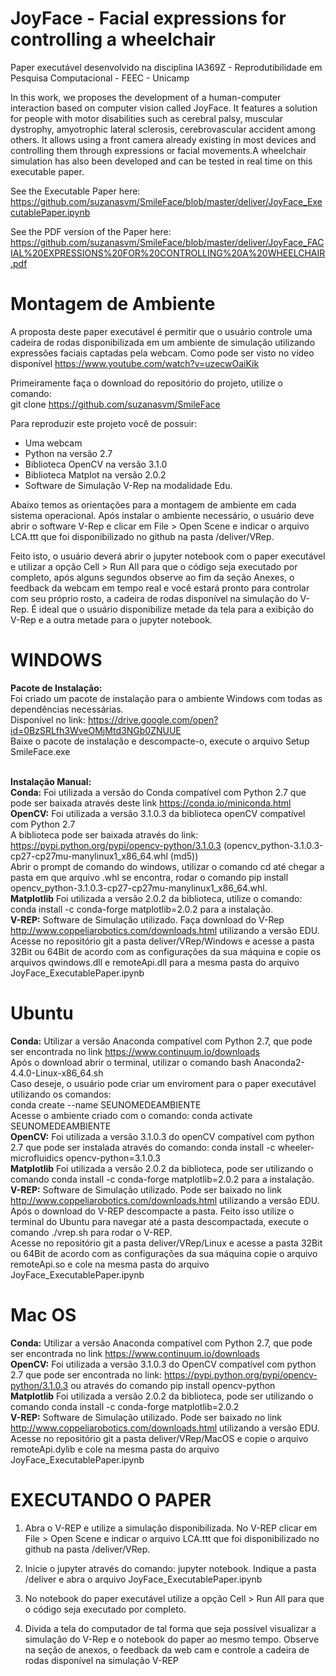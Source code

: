 # JoyFace - Facial expressions for controlling a wheelchair
Paper executável desenvolvido na disciplina IA369Z - Reprodutibilidade em Pesquisa Computacional - FEEC - Unicamp

In this work, we proposes the development of a human-computer interaction based on computer vision called JoyFace. It features a solution for people with motor disabilities such as cerebral palsy, muscular dystrophy, amyotrophic lateral sclerosis, cerebrovascular accident among others. It allows using a front camera already existing in most devices and controlling them through expressions or facial movements.A wheelchair simulation has also been developed and can be tested in real time on this executable paper.

See the Executable Paper here: https://github.com/suzanasvm/SmileFace/blob/master/deliver/JoyFace_ExecutablePaper.ipynb

See the PDF version of the Paper here: https://github.com/suzanasvm/SmileFace/blob/master/deliver/JoyFace_FACIAL%20EXPRESSIONS%20FOR%20CONTROLLING%20A%20WHEELCHAIR.pdf

# Montagem de Ambiente
A proposta deste paper executável é permitir que o usuário controle uma cadeira de rodas disponibilizada em um ambiente de simulação utilizando expressões faciais captadas pela webcam. 
Como pode ser visto no vídeo disponível https://www.youtube.com/watch?v=uzecwOaiKik

Primeiramente faça o download do repositório do projeto, utilize o comando: 
<br>git clone https://github.com/suzanasvm/SmileFace

Para reproduzir este projeto você de possuir:
 - Uma webcam 
 - Python na versão 2.7
 - Biblioteca OpenCV na versão 3.1.0
 - Biblioteca Matplot na versão 2.0.2 
 - Software de Simulação V-Rep na modalidade Edu.

Abaixo temos as orientações para a montagem de ambiente em cada sistema operacional. Após instalar o ambiente necessário, o usuário deve abrir o software V-Rep e clicar em File > Open Scene e indicar o arquivo LCA.ttt que foi disponibilizado no github na pasta /deliver/VRep.

Feito isto, o usuário deverá abrir o jupyter notebook com o paper executável e utilizar a opção Cell > Run All para que o código seja executado por completo, após alguns segundos observe ao fim da seção Anexes, o feedback da webcam em tempo real e você estará pronto para controlar com seu próprio rosto, a cadeira de rodas disponível na simulação do V-Rep.
É ideal que o usuário disponibilize metade da tela para a exibição do V-Rep e a outra metade para o jupyter notebook.

# WINDOWS
<b> Pacote de Instalação:</b>
<br>Foi criado um pacote de instalação para o ambiente Windows com todas as dependências necessárias. 
<br> Disponível no link: https://drive.google.com/open?id=0BzSRLfh3WveOMjMtd3NGb0ZNUUE
<br> Baixe o pacote de instalação e descompacte-o, execute o arquivo Setup SmileFace.exe 

<br><b> Instalação Manual:</b>
<br><b>Conda:</b>  Foi utilizada a versão do Conda compatível com Python 2.7 que pode ser baixada através deste link https://conda.io/miniconda.html 
<br><b>OpenCV:</b> Foi utilizada a versão 3.1.0.3 da biblioteca openCV compatível com Python 2.7 
<br>A biblioteca pode ser baixada através do link: https://pypi.python.org/pypi/opencv-python/3.1.0.3 (opencv_python-3.1.0.3-cp27-cp27mu-manylinux1_x86_64.whl (md5)) 
<br>Abrir o prompt de comando do windows, utilizar o comando cd até chegar a pasta em que arquivo .whl se encontra, rodar o comando pip install opencv_python-3.1.0.3-cp27-cp27mu-manylinux1_x86_64.whl. 
<br><b>Matplotlib</b> Foi utilizada a versão 2.0.2 da biblioteca, utilize o comando: conda install -c conda-forge matplotlib=2.0.2 para a instalação.
<br><b>V-REP:</b> Software de Simulação utilizado. Faça download do V-Rep http://www.coppeliarobotics.com/downloads.html utilizando a versão EDU. 
<br>Acesse no repositório git a pasta deliver/VRep/Windows e acesse a pasta 32Bit ou 64Bit de acordo com as configurações da sua máquina e copie os arquivos qwindows.dll e remoteApi.dll para a mesma pasta do arquivo JoyFace_ExecutablePaper.ipynb

# Ubuntu
<b>Conda:</b> Utilizar a versão Anaconda compatível com Python 2.7, que pode ser encontrada no link https://www.continuum.io/downloads 
<br>Após o download abrir o terminal, utilizar o comando bash Anaconda2-4.4.0-Linux-x86_64.sh 
<br>Caso deseje, o usuário pode criar um enviroment para o paper executável utilizando os comandos: 
<br>conda create --name SEUNOMEDEAMBIENTE
<br>Acesse o ambiente criado com o comando: conda activate SEUNOMEDEAMBIENTE 
<br><b>OpenCV:</b> Foi utilizada a versão 3.1.0.3 do openCV compatível com python 2.7 que pode ser instalada através do comando: conda install -c wheeler-microfluidics opencv-python=3.1.0.3
<br><b>Matplotlib</b> Foi utilizada a versão 2.0.2 da biblioteca, pode ser utilizando o comando conda install -c conda-forge matplotlib=2.0.2 para a instalação.
<br><b>V-REP:</b> Software de Simulação utilizado. Pode ser baixado no link http://www.coppeliarobotics.com/downloads.html utilizando a versão EDU. 
<br> Após o download do V-REP descompacte a pasta. Feito isso utilize o terminal do Ubuntu para navegar até a pasta descompactada, execute o comando ./vrep.sh para rodar o V-REP.
<br>Acesse no repositório git a pasta deliver/VRep/Linux e acesse a pasta 32Bit ou 64Bit de acordo com as configurações da sua máquina
copie o arquivo remoteApi.so e cole na mesma pasta do arquivo JoyFace_ExecutablePaper.ipynb

# Mac OS
<b>Conda:</b>  Utilizar a versão Anaconda compatível com Python 2.7, que pode ser encontrada no link https://www.continuum.io/downloads 
<br><b>OpenCV:</b> Foi utilizada a versão 3.1.0.3 do OpenCV compatível com python 2.7 que pode ser encontrada no link: https://pypi.python.org/pypi/opencv-python/3.1.0.3 ou através do comando pip install opencv-python 
<br><b>Matplotlib</b> Foi utilizada a versão 2.0.2 da biblioteca, pode ser utilizando o comando conda install -c conda-forge matplotlib=2.0.2
<br><b>V-REP:</b> Software de Simulação utilizado. Pode ser baixado no link http://www.coppeliarobotics.com/downloads.html utilizando a versão EDU.
<br>Acesse no repositório git a pasta deliver/VRep/MacOS e copie o arquivo remoteApi.dylib e cole na mesma pasta do arquivo JoyFace_ExecutablePaper.ipynb

# EXECUTANDO O PAPER

1. Abra o V-REP e utilize a simulação disponibilizada. No V-REP clicar em File > Open Scene e indicar o arquivo LCA.ttt que foi disponibilizado no github na pasta /deliver/VRep.

2. Inicie o jupyter através do comando: jupyter notebook. Indique a pasta /deliver e abra o arquivo JoyFace_ExecutablePaper.ipynb

3. No notebook do paper executável utilize a opção Cell > Run All para que o código seja executado por completo.

4. Divida a tela do computador de tal forma que seja possível visualizar a simulação do V-Rep e o notebook do paper ao mesmo tempo. Observe na seção de anexos, o feedback da web cam e controle a cadeira de rodas disponível na simulação V-REP

